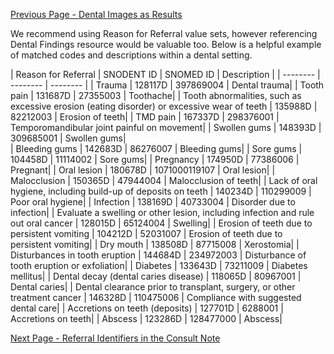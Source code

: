 [Previous Page - Dental Images as Results](dental_images_as_results.html)

 We recommend using Reason for Referral value sets, however referencing Dental Findings resource would be valuable too. Below is a helpful example of matched codes and descriptions within a dental setting.
 


| Reason for Referral | SNODENT ID | SNOMED ID | Description |
| -------- | -------- | -------- |
| Trauma	| 128117D	| 397869004	| Dental trauma| 
| Tooth pain	| 131687D	| 27355003	| Toothache| 
| Tooth abnormalities, such as excessive erosion (eating disorder) or excessive wear of teeth	| 135988D	| 82212003	| Erosion of teeth| 
| TMD pain	| 167337D	| 298376001	| Temporomandibular joint painful on movement| 
| Swollen gums	| 148393D	| 309685001	| Swollen gums|  
| Bleeding gums	| 142683D	| 86276007	| Bleeding gums| 
| Sore gums	| 104458D	| 11114002	| Sore gums| 
| Pregnancy	| 174950D	| 77386006	| Pregnant| 
| Oral lesion	| 180678D	| 1071000119107	| Oral lesion| 
| Malocclusion 	| 150365D	| 47944004	| Malocclusion of teeth| 
| Lack of oral hygiene, including build-up of deposits on teeth	| 140234D	| 110299009	| Poor oral hygiene| 
| Infection	| 138169D	| 40733004	| Disorder due to infection| 
| Evaluate a swelling or other lesion, including infection and rule out oral cancer 	| 128015D	| 65124004	| Swelling| 
| Erosion of teeth due to persistent vomiting	| 104212D	| 52031007	| Erosion of teeth due to persistent vomiting| 
| Dry mouth	| 138508D	| 87715008	| Xerostomia| 
| Disturbances in tooth eruption	| 144684D	| 234972003	| Disturbance of tooth eruption or exfoliation| 
| Diabetes	| 133643D	| 73211009	| Diabetes mellitus| 
| Dental decay (dental caries disease)	| 118065D	| 80967001	| Dental caries| 
| Dental clearance prior to transplant, surgery, or other treatment cancer	| 146328D	| 110475006	| Compliance with suggested dental care| 
| Accretions on teeth (deposits)	| 127701D	| 6288001	| Accretions on teeth| 
| Abscess	| 123286D	| 128477000	| Abscess| 


[Next Page - Referral Identifiers in the Consult Note](referral_identifiers_in_the_consult_note.html)